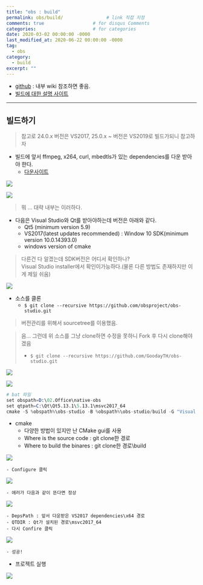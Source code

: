 ```yaml
---
title: "obs : build"
permalink: obs/build/                # link 직접 지정
comments: true                  # for disqus Comments
categories:                     # for categories
date: 2020-03-02 00:00:00 -0000
last_modified_at: 2020-06-22 00:00:00 -0000
tag:
  - obs
category:
  - build
excerpt: ""
---
```


* [github](https://github.com/obsproject/obs-studio) : 내부 wiki 참조하면 좋음.
* [빌드에 대한 설명 사이트](https://github.com/obsproject/obs-studio/wiki/install-instructions#windows-build-directions)

---

## 빌드하기

> 참고로 24.0.x 버전은 VS2017, 25.0.x ~ 버전은 VS2019로 빌드가되니 참고하자

* 빌드에 앞서 ffmpeg, x264, curl, mbedtls가 있는 dependencies를 다운 받아야 한다.
    - [다운사이트](https://obsproject.com/downloads/dependencies2017.zip)

![](/file/image/obs_build_01.png)

![](/file/image/obs_build_02.png)

> 뭐 ... 대략 내부는 이러하다.

* 다음은 Visual Studio와 Qt를 받아야하는데 버전은 아래와 같다.
    - Qt5 (minimum version 5.9)
    - VS2017(latest updates recommended) : Window 10 SDK(minimum version 10.0.14393.0)
    - windows version of cmake

> 다른건 다 알겠는데 SDK버전은 어디서 확인하나?<br>
> Visual Studio installer에서 확인이가능하다.(물론 다른 방법도 존재하지만 이게 제일 쉬움)<br>

![](/file/image/obs_build_03.png)

* 소스를 클론
    - `$ git clone --recursive https://github.com/obsproject/obs-studio.git`

> 버전관리를 위해서 sourcetree를 이용했음.

> 음... 그런데 위 소스를 그냥 clone하면 수정을 못하니 Fork 후 다시 clone해야겠음<br>
> - `$ git clone --recursive https://github.com/GoodayTH/obs-studio.git`

![](/file/image/obs_build_04.png)

![](/file/image/obs_build_05.png)

```s
# bat 파일
set obspath=D:\02.Office\native-obs
set qtpath=C:\Qt\Qt5.13.1\5.13.1\msvc2017_64
cmake -S %obspath%\obs-studio -B %obspath%\obs-studio/build -G "Visual Studio 15 2017 Win64" -DENABLE_SCRIPTING:BOOL="0" -DCOMPILE_D3D12_HOOK:BOOL="1" -DDepsPath:PATH=%obspath%\dependencies2017\win64\include -DQTDIR:PATH=%qtpath%
```

* cmake
    - 다양한 방법이 있지만 난 CMake gui를 사용
    - Where is the source code : git clone한 경로
    - Where to build the binares : git clone한 경로\build

![](/file/image/obs_build_06.png)

    - Configure 클릭

![](/file/image/obs_build_07.png)

    - 에러가 다음과 같이 뜬다면 정상

![](/file/image/obs_build_08.png)

    - DepsPath : 앞서 다운받은 VS2017 dependencies\x64 경로
    - QTDIR : Qt가 설치된 경로\msvc2017_64
    - 다시 Confire 클릭

![](/file/image/obs_build_09.png)

    - 성공!

* 프로젝트 실행

![](/file/image/obs_build_10.png)